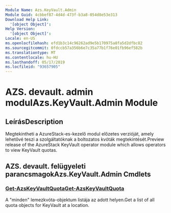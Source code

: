 ```yaml
---
Module Name: Azs.KeyVault.Admin
Module Guid: 4cbbef87-4d4d-473f-b3a8-054d8e53e313
Download Help Link:
  '[object Object]': 
Help Version:
  '[object Object]': 
Locale: en-US
ms.openlocfilehash: efd1b3c14c96262ad9e5b170975a8fa5d2dfbc82
ms.sourcegitcommit: 0fdccb57a356b6e7c35a77b1f76e01fb96ef582b
ms.translationtype: MT
ms.contentlocale: hu-HU
ms.lasthandoff: 05/17/2019
ms.locfileid: "93657905"
---
```

# <span data-ttu-id="6c1d8-101">AZS. devault. admin modul</span><span class="sxs-lookup"><span data-stu-id="6c1d8-101">Azs.KeyVault.Admin Module</span></span>
## <span data-ttu-id="6c1d8-102">Leírás</span><span class="sxs-lookup"><span data-stu-id="6c1d8-102">Description</span></span>
<span data-ttu-id="6c1d8-103">Megtekintheti a AzureStack-es-kezelő modul előzetes verzióját, amely lehetővé teszi a szolgáltatóknak a boltozatos kvóták megtekintését.</span><span class="sxs-lookup"><span data-stu-id="6c1d8-103">Preview release of the AzureStack KeyVault operator module which allows operators to view KeyVault quotas.</span></span>

## <span data-ttu-id="6c1d8-104">AZS. devault. felügyeleti parancsmagok</span><span class="sxs-lookup"><span data-stu-id="6c1d8-104">Azs.KeyVault.Admin Cmdlets</span></span>
### [<span data-ttu-id="6c1d8-105">Get-AzsKeyVaultQuota</span><span class="sxs-lookup"><span data-stu-id="6c1d8-105">Get-AzsKeyVaultQuota</span></span>](Get-AzsKeyVaultQuota.md)
<span data-ttu-id="6c1d8-106">A "minden" lemezkvóta-objektum listája az adott helyen.</span><span class="sxs-lookup"><span data-stu-id="6c1d8-106">Get a list of all quota objects for KeyVault at a location.</span></span>


